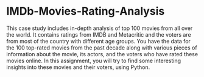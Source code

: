 # IMDb-Movies-Rating-Analysis
This case study includes in-depth analysis of top 100 movies from all over the world. It contains ratings from IMDB and Metacritic and the voters are from most of the country with different age groups. You have the data for the 100 top-rated movies from the past decade along with various pieces of information about the movie, its actors, and the voters who have rated these movies online. In this assignment, you will try to find some interesting insights into these movies and their voters, using Python.
